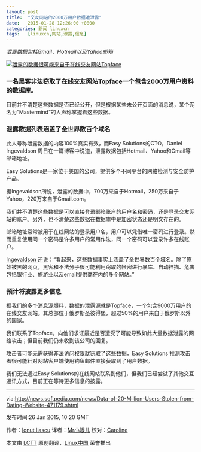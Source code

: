 ```yaml
---
layout: post
title:	"交友网站的2000万用户数据遭泄露"
date:	2015-01-28 12:26:00 +0800 
categories:	新闻 linuxcn 
tags:	[linuxcn,网站,泄露,信息]
---
```



*泄露数据包括Gmail、Hotmail以及Yahoo邮箱*


[![泄露的数据很可能来自于在线交友网站Topface](https://camo.githubusercontent.com/1408b552c16bec14fabb3420af3533a10a402ef3/687474703a2f2f69312d6e6577732e736f667470656469612d7374617469632e636f6d2f696d616765732f6e657773322f446174612d6f662d32302d4d696c6c696f6e2d55736572732d53746f6c656e2d66726f6d2d446174696e672d576562736974652d3437313137392d322e6a7067)](https://camo.githubusercontent.com/1408b552c16bec14fabb3420af3533a10a402ef3/687474703a2f2f69312d6e6577732e736f667470656469612d7374617469632e636f6d2f696d616765732f6e657773322f446174612d6f662d32302d4d696c6c696f6e2d55736572732d53746f6c656e2d66726f6d2d446174696e672d576562736974652d3437313137392d322e6a7067)


### 一名黑客非法窃取了在线交友网站Topface一个包含2000万用户资料的数据库。


目前并不清楚这些数据是否已经公开，但是根据某些未公开页面的消息说，某个网名为“Mastermind”的人声称掌握着这些数据。


### 泄露数据列表涵盖了全世界数百个域名


此人号称泄露数据的内容100%真实有效，而Easy Solutions的CTO，Daniel Ingevaldson 周日在一篇博客中说道，泄露数据包括Hotmail、Yahoo和Gmail等邮箱地址。


Easy Solutions是一家位于美国的公司，提供多个不同平台的网络检测与安全防护产品。


据Ingevaldson所说，泄露的数据中，700万来自于Hotmail，250万来自于Yahoo，220万来自于Gmail.com。


我们并不清楚这些数据是可以直接登录邮箱账户的用户名和密码，还是登录交友网站的账户。另外，也不清楚这些数据在数据库中是加密状态还是明文存在的。


邮箱地址常常被用于在线网站的登录用户名，用户可以凭借唯一密码进行登录。然而重复使用同一个密码是许多用户的常用作法，同一个密码可以登录许多在线账户。


[Ingevaldson 还说](https://github.com/LCTT/TranslateProject/blob/master/translated/news/1)：“看起来，这些数据事实上涵盖了全世界数百个域名。除了原始被黑的网页，黑客和不法分子很可能利用窃取的帐密进行暴库、自动扫描、危害包括银行业、旅游业以及email提供商在内的多个网站。”


### 预计将披露更多信息


据我们的多个消息源爆料，数据的泄露源就是Topface，一个包含9000万用户的在线交友网站。其总部位于俄罗斯圣彼得堡，超过50%的用户来自于俄罗斯以外的国家。


我们联系了Topface，向他们求证最近是否遭受了可能导致如此大量数据泄露的网络攻击；但目前我们仍未收到该公司的回复。


攻击者可能无需获得非法访问权限就窃取了这些数据，Easy Solutions 推测攻击者很可能针对网站客户端使用钓鱼邮件直接获取到了用户数据。


我们无法通过Easy Solutions的在线网站联系到他们，但我们已经尝试了其他交互通讯方式，目前正在等待更多信息的披露。




---


via:<http://news.softpedia.com/news/Data-of-20-Million-Users-Stolen-from-Dating-Website-471179.shtml>


发布时间:26 Jan 2015, 10:20 GMT


作者：[Ionut Ilascu](http://news.softpedia.com/editors/browse/ionut-ilascu) 译者：[Mr小眼儿](https://github.com/tinyeyeser) 校对：[Caroline](https://github.com/carolinewuyan)


本文由 [LCTT](https://github.com/LCTT/TranslateProject) 原创翻译，[Linux中国](http://linux.cn/) 荣誉推出
